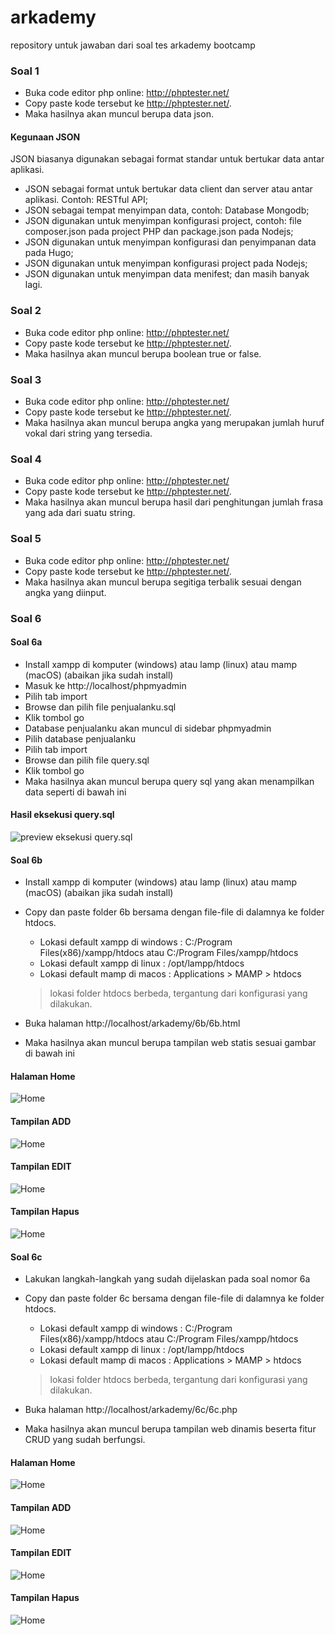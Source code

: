 # arkademy
repository untuk jawaban dari soal tes arkademy bootcamp

### Soal 1
- Buka code editor php online: http://phptester.net/
- Copy paste kode tersebut ke http://phptester.net/.
- Maka hasilnya akan muncul berupa data json.

#### Kegunaan JSON
JSON biasanya digunakan sebagai format standar untuk bertukar data antar aplikasi.

 - JSON sebagai format untuk bertukar data client dan server atau antar aplikasi. Contoh: RESTful API;
 - JSON sebagai tempat menyimpan data, contoh: Database Mongodb;
 - JSON digunakan untuk menyimpan konfigurasi project, contoh: file composer.json pada project PHP dan package.json pada Nodejs;
 - JSON digunakan untuk menyimpan konfigurasi dan penyimpanan data pada Hugo;
 - JSON digunakan untuk menyimpan konfigurasi project pada Nodejs;
 - JSON digunakan untuk menyimpan data menifest;
    dan masih banyak lagi.

### Soal 2
- Buka code editor php online: http://phptester.net/
- Copy paste kode tersebut ke http://phptester.net/.
- Maka hasilnya akan muncul berupa boolean true or false.

### Soal 3
- Buka code editor php online: http://phptester.net/
- Copy paste kode tersebut ke http://phptester.net/.
- Maka hasilnya akan muncul berupa angka yang merupakan jumlah huruf vokal dari string yang tersedia.

### Soal 4
- Buka code editor php online: http://phptester.net/
- Copy paste kode tersebut ke http://phptester.net/.
- Maka hasilnya akan muncul berupa hasil dari penghitungan jumlah frasa yang ada dari suatu string.

### Soal 5
- Buka code editor php online: http://phptester.net/
- Copy paste kode tersebut ke http://phptester.net/.
- Maka hasilnya akan muncul berupa segitiga terbalik sesuai dengan angka yang diinput.

### Soal 6

#### Soal 6a
- Install xampp di komputer (windows) atau lamp (linux) atau mamp (macOS) (abaikan jika sudah install)
- Masuk ke http://localhost/phpmyadmin
- Pilih tab import
- Browse dan pilih file penjualanku.sql
- Klik tombol go
- Database penjualanku akan muncul di sidebar phpmyadmin
- Pilih database penjualanku
- Pilih tab import
- Browse dan pilih file query.sql
- Klik tombol go
- Maka hasilnya akan muncul berupa query sql yang akan menampilkan data seperti di bawah ini

#### Hasil eksekusi query.sql
![preview eksekusi query.sql](https://github.com/rifanid98/arkademy/blob/master/6a/query.png)

#### Soal 6b
- Install xampp di komputer (windows) atau lamp (linux) atau mamp (macOS) (abaikan jika sudah install)
- Copy dan paste folder 6b bersama dengan file-file di dalamnya ke folder htdocs.
    * Lokasi default xampp di windows : 
      C:/Program Files(x86)/xampp/htdocs
      atau
      C:/Program Files/xampp/htdocs
    * Lokasi default xampp di linux : /opt/lampp/htdocs
    * Lokasi default mamp di macos : Applications > MAMP > htdocs

    > lokasi folder htdocs berbeda, tergantung dari konfigurasi yang dilakukan.
- Buka halaman http://localhost/arkademy/6b/6b.html
- Maka hasilnya akan muncul berupa tampilan web statis sesuai gambar di bawah ini

#### Halaman Home
![Home](https://github.com/rifanid98/arkademy/blob/master/6b/screenshot/home.png)

#### Tampilan ADD
![Home](https://github.com/rifanid98/arkademy/blob/master/6b/screenshot/add.png)

#### Tampilan EDIT
![Home](https://github.com/rifanid98/arkademy/blob/master/6b/screenshot/edit.png)

#### Tampilan Hapus
![Home](https://github.com/rifanid98/arkademy/blob/master/6b/screenshot/delete.png)

#### Soal 6c
- Lakukan langkah-langkah yang sudah dijelaskan pada soal nomor 6a
- Copy dan paste folder 6c bersama dengan file-file di dalamnya ke folder htdocs.
    * Lokasi default xampp di windows : 
      C:/Program Files(x86)/xampp/htdocs
      atau
      C:/Program Files/xampp/htdocs
    * Lokasi default xampp di linux : /opt/lampp/htdocs
    * Lokasi default mamp di macos : Applications > MAMP > htdocs

    > lokasi folder htdocs berbeda, tergantung dari konfigurasi yang dilakukan.
- Buka halaman http://localhost/arkademy/6c/6c.php
- Maka hasilnya akan muncul berupa tampilan web dinamis beserta fitur CRUD yang sudah berfungsi.

#### Halaman Home
![Home](https://github.com/rifanid98/arkademy/blob/master/6c/screenshot/home.png)

#### Tampilan ADD
![Home](https://github.com/rifanid98/arkademy/blob/master/6c/screenshot/add.png)

#### Tampilan EDIT
![Home](https://github.com/rifanid98/arkademy/blob/master/6c/screenshot/edit.png)

#### Tampilan Hapus
![Home](https://github.com/rifanid98/arkademy/blob/master/6c/screenshot/delete.png)